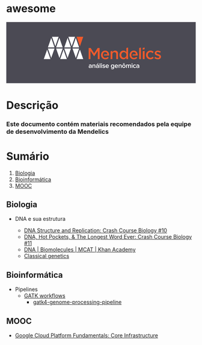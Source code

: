 # awesome

![icon](icon.png)

# Descrição

### Este documento contém materiais recomendados pela equipe de desenvolvimento da Mendelics

# Sumário

1. [Biologia](#biologia)
1. [Bioinformática](#bioinformática)
1. [MOOC](#mooc)

## Biologia

- DNA e sua estrutura

    - [DNA Structure and Replication: Crash Course Biology #10](https://www.youtube.com/watch?v=8kK2zwjRV0M)
    - [DNA, Hot Pockets, & The Longest Word Ever: Crash Course Biology #11](https://www.youtube.com/watch?v=itsb2SqR-R0)
    - [DNA | Biomolecules | MCAT | Khan Academy](https://youtu.be/AmOO4j0E408)
    - [Classical genetics](https://www.khanacademy.org/science/high-school-biology/hs-classical-genetics)

## Bioinformática

- Pipelines
    - [GATK workflows](https://github.com/gatk-workflows/)
        - [gatk4-genome-processing-pipeline](https://github.com/gatk-workflows/gatk4-genome-processing-pipeline)

## MOOC

- [Google Cloud Platform Fundamentals: Core Infrastructure](https://www.coursera.org/learn/gcp-fundamentals)

